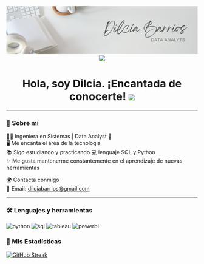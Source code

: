 

<div id="header" align="center">
  <img decoding="async" src="https://github.com/dilciabarrios/dilciabarrios/blob/main/banner_dilcia.png" width="800"/>
</div>

<div align="center">
  <a href="https://www.linkedin.com/in/dilciabarriosc/">
    <img src="https://img.shields.io/badge/LinkedIn-0077B5?style=for-the-badge&logo=linkedin&logoColor=white"/>
  </a>
</div>

<div align="center">
  <h1>
    Hola, soy Dilcia. ¡Encantada de conocerte!
    <img decoding="async" src="https://media.giphy.com/media/hvRJCLFzcasrR4ia7z/giphy.gif" width="30px"/>
  </h1>
</div>

<hr> <!-- Línea divisoria horizontal -->

### 🌟 Sobre mí

👩‍💻&nbsp;Ingeniera en Sistemas | Data Analyst 🚀  
🖥️&nbsp;Me encanta el área de la tecnología  
📚&nbsp;Sigo estudiando y practicando 💻&nbsp;lenguaje SQL y Python  
✨&nbsp;Me gusta mantenerme constantemente en el aprendizaje de nuevas herramientas

🌍 Contacta conmigo  
📧 Email: dilciabarrios@gmail.com

<hr> <!-- Línea divisoria horizontal -->

### 🛠️ Lenguajes y herramientas 

<div id="header" align="left">
    <img decoding="async" src="https://img.shields.io/badge/Python-3776AB?style=for-the-badge&logo=python&logoColor=white" alt="python"/>
    <img decoding="async" src="https://img.shields.io/badge/SQL-CC2927?style=for-the-badge&logo=database&logoColor=white" alt="sql"/>
    <img decoding="async" src="https://img.shields.io/badge/Tableau-E97627?style=for-the-badge&logo=tableau&logoColor=white" alt="tableau"/>
    <img decoding="async" src="https://img.shields.io/badge/Power_BI-FFBE00?style=for-the-badge&logo=Power-BI&logoColor=white" alt="powerbi"/>
</div>

### 📌 Mis Estadísticas
[![GitHub Streak](http://github-readme-streak-stats.herokuapp.com?user=noelianav91&theme=dark&background=000000)](https://git.io/streak-stats)
